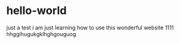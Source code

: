 # hello-world
just a test
i am just learning how to use this wonderful website 1111
hhggihugukgklhghgouguog